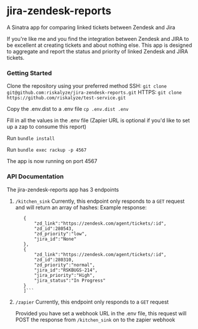 # jira-zendesk-reports
A Sinatra app for comparing linked tickets between Zendesk and Jira

If you're like me and you find the integration between Zendesk and JIRA to be excellent at creating tickets and about nothing else.
This app is designed to aggregate and report the status and priority of linked Zendesk and JIRA tickets.

### Getting Started

Clone the repository using your preferred method
    SSH: ```git clone git@github.com:riskalyze/jira-zendesk-reports.git```
    HTTPS: ```git clone https://github.com/riskalyze/test-service.git```

Copy the .env.dist to a .env file
    `cp .env.dist .env`

Fill in all the values in the .env file (Zapier URL is optional if you'd like to set up a zap to consume this report)

Run `bundle install`

Run `bundle exec rackup -p 4567`

The app is now running on port 4567

### API Documentation
The jira-zendesk-reports app has 3 endpoints

1) `/kitchen_sink`
    Currently, this endpoint only responds to a `GET` request and will return an array of hashes:
    Example response:
     ```[
        {
            "zd_link":"https://zendesk.com/agent/tickets/:id",
            "zd_id":280543,
            "zd_priority":"low",
            "jira_id":"None"
        },
        {
            "zd_link":"https://zendesk.com/agent/tickets/:id",
            "zd_id":280310,
            "zd_priority":"normal",
            "jira_id":"RSKBUGS-214",
            "jira_priority":"High",
            "jira_status":"In Progress"
        }
        ]```

2) `/zapier`
    Currently, this endpoint only responds to a `GET` request

    Provided you have set a webhook URL in the .env file, this request will POST the response from `/kitchen_sink` on to the zapier webhook
